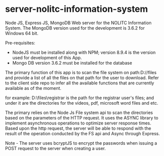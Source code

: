 # server-nolitc-information-system
Node JS, Express JS, MongoDB
Web server for the NOLITC Information System. The MongoDB version used for the development is 3.6.2 for Windows 64 bit.

Pre-requisites:

 - NodeJS must be installed along with NPM; version 8.9.4 is the version used for development of this App.
 - Mongo DB version 3.6.2 must be installed for the database

The primary function of this app is to scan the file system on path:D://files and provide a list of all the files on that path for the
user to download. Refer to the client side repo to infer all the available functions that are currently available as of the moment.

for example: D:\files\registrar is the path for the registrar user's files; and under it are the directories for the videos, pdf,
microsoft word files and etc.

The primary relies on the Node Js File system api to scan the directories based on the parameters of the HTTP request. It uses the ASYNC
library to implement asynchronous operations to optimize server response times. Based upon the http request, the server will be able to
respond with the result of the operation conducted by the FS api and Async through Express.

Note - 
The server uses bcryptJS to encrypt the passwords when issuing a POST request to the server when creating a user.
